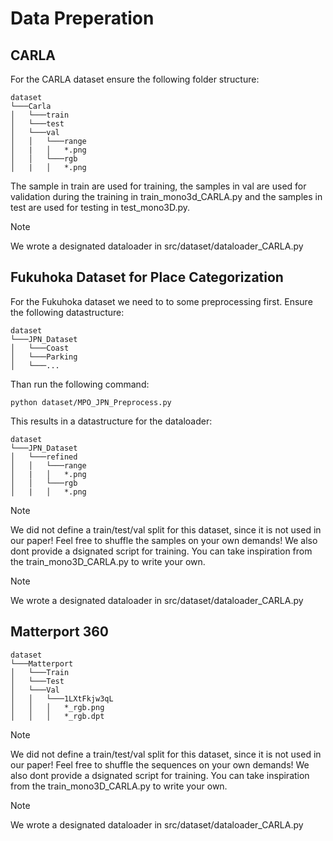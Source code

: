 # Data Preperation
## CARLA
For the CARLA dataset ensure the following folder structure:
```
dataset
└───Carla
│   └───train
│   └───test
│   └───val
│   │   └───range
│   |   │   *.png
│   │   └───rgb
│   |   │   *.png
```
The sample in train are used for training, the samples in val are used for validation during the training in train_mono3d_CARLA.py and the samples in test are used for testing in test_mono3D.py.
> [!NOTE]
> We wrote a designated dataloader in src/dataset/dataloader_CARLA.py
## Fukuhoka Dataset for Place Categorization
For the Fukuhoka dataset we need to to some preprocessing first. Ensure the following datastructure:
```
dataset
└───JPN_Dataset
│   └───Coast
│   └───Parking
│   └───...
```
Than run the following command:
```
python dataset/MPO_JPN_Preprocess.py
```
This results in a datastructure for the dataloader:
```
dataset
└───JPN_Dataset
│   └───refined
│   │   └───range
│   |   │   *.png
│   │   └───rgb
│   |   │   *.png
```
> [!NOTE]
> We did not define a train/test/val split for this dataset, since it is not used in our paper!
> Feel free to shuffle the samples on your own demands!
> We also dont provide a dsignated script for training. You can take inspiration from the train_mono3D_CARLA.py to write your own.

> [!NOTE]
> We wrote a designated dataloader in src/dataset/dataloader_CARLA.py
## Matterport 360
```
dataset
└───Matterport
│   └───Train
│   └───Test
│   └───Val
│   │   └───1LXtFkjw3qL
│   │   │   *_rgb.png
│   │   │   *_rgb.dpt
```
> [!NOTE]
> We did not define a train/test/val split for this dataset, since it is not used in our paper!
> Feel free to shuffle the sequences on your own demands!
> We also dont provide a dsignated script for training. You can take inspiration from the train_mono3D_CARLA.py to write your own.

> [!NOTE]
> We wrote a designated dataloader in src/dataset/dataloader_CARLA.py
